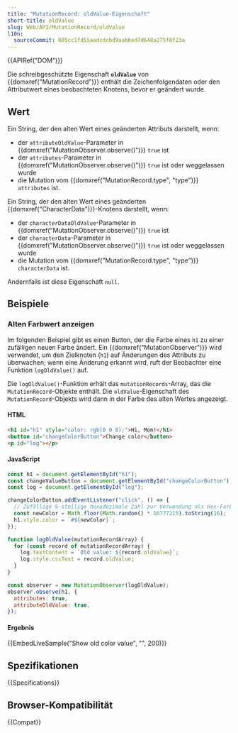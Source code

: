 ```yaml
---
title: "MutationRecord: oldValue-Eigenschaft"
short-title: oldValue
slug: Web/API/MutationRecord/oldValue
l10n:
  sourceCommit: 005cc1fd55aadcdcbd9aabbed7d648a275f8f23a
---
```


{{APIRef("DOM")}}

Die schreibgeschützte Eigenschaft **`oldValue`** von {{domxref("MutationRecord")}} enthält die Zeichenfolgendaten oder den Attributwert eines beobachteten Knotens, bevor er geändert wurde.

## Wert

Ein String, der den alten Wert eines geänderten Attributs darstellt, wenn:

- der `attributeOldValue`-Parameter in {{domxref("MutationObserver.observe()")}} `true` ist
- der `attributes`-Parameter in {{domxref("MutationObserver.observe()")}} `true` ist oder weggelassen wurde
- die Mutation vom {{domxref("MutationRecord.type", "type")}} `attributes` ist.

Ein String, der den alten Wert eines geänderten {{domxref("CharacterData")}}-Knotens darstellt, wenn:

- der `characterDataOldValue`-Parameter in {{domxref("MutationObserver.observe()")}} `true` ist
- der `characterData`-Parameter in {{domxref("MutationObserver.observe()")}} `true` ist oder weggelassen wurde
- die Mutation vom {{domxref("MutationRecord.type", "type")}} `characterData` ist.

Andernfalls ist diese Eigenschaft `null`.

## Beispiele

### Alten Farbwert anzeigen

Im folgenden Beispiel gibt es einen Button, der die Farbe eines `h1` zu einer zufälligen neuen Farbe ändert. Ein {{domxref("MutationObserver")}} wird verwendet, um den Zielknoten (`h1`) auf Änderungen des Attributs zu überwachen; wenn eine Änderung erkannt wird, ruft der Beobachter eine Funktion `logOldValue()` auf.

Die `logOldValue()`-Funktion erhält das `mutationRecords`-Array, das die `MutationRecord`-Objekte enthält. Die `oldValue`-Eigenschaft des `MutationRecord`-Objekts wird dann in der Farbe des alten Wertes angezeigt.

#### HTML

```html
<h1 id="h1" style="color: rgb(0 0 0);">Hi, Mom!</h1>
<button id="changeColorButton">Change color</button>
<p id="log"></p>
```

#### JavaScript

```js
const h1 = document.getElementById("h1");
const changeValueButton = document.getElementById("changeColorButton");
const log = document.getElementById("log");

changeColorButton.addEventListener("click", () => {
  // Zufällige 6-stellige hexadezimale Zahl zur Verwendung als Hex-Farbwert
  const newColor = Math.floor(Math.random() * 16777215).toString(16);
  h1.style.color = `#${newColor}`;
});

function logOldValue(mutationRecordArray) {
  for (const record of mutationRecordArray) {
    log.textContent = `Old value: ${record.oldValue}`;
    log.style.cssText = record.oldValue;
  }
}

const observer = new MutationObserver(logOldValue);
observer.observe(h1, {
  attributes: true,
  attributeOldValue: true,
});
```

#### Ergebnis

{{EmbedLiveSample("Show old color value", "", 200)}}

## Spezifikationen

{{Specifications}}

## Browser-Kompatibilität

{{Compat}}
